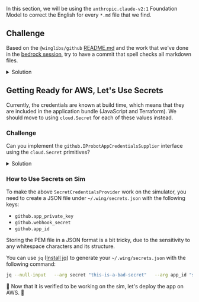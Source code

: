 In this section, we will be using the `anthropic.claude-v2:1` Foundation Model
to correct the English for every `*.md` file that we find.

## Challenge

Based on the `@winglibs/github` [README.md](https://www.npmjs.com/package/@winglibs/github) and the work that we've done in the [bedrock session](./04-bedrock.md), try to have a commit that spell checks all markdown files.


<details>
<summary>Solution</summary>
     
 
    bring cloud;
    bring util;
    bring github;
    bring bedrock;
    bring fs;

    let claude = new bedrock.Model("anthropic.claude-v2:1") as "claude";

    let correct = inflight (s: str):str => {
      log("invoking {claude.modelId}");
      let sysPrompt = "Correct the English including typos grammar and punctuation in the following markdown text, reply with corrected markdown text delimited the text with a <body> tag.";
      let res = claude.invoke({
        "prompt": "Human:{sysPrompt}\n{s}nAssistant:",
        "max_tokens_to_sample": 2048,
      });
      log("{res}"); 
      let r = res.get("completion").asStr().split("<body>").at(1).split("</body>").at(0);
      log(r);
      return r;
    };

    let handler = inflight (ctx) => {
      let repo = ctx.payload.repository;

      // find all changed mdfiles by comparing the commits of the PR
      let compare = ctx.octokit.repos.compareCommits(
        owner: repo.owner.login,
        repo: repo.name,
        base: ctx.payload.pull_request.base.sha,
        head: ctx.payload.pull_request.head.sha,
      );

      log("{Json.stringify(compare.data.commits)}");
      
      let mdFiles = MutMap<str>{};
      for commit in compare.data.commits {
        let commitContent = ctx.octokit.repos.getCommit(
          owner: repo.owner.login,
          repo: repo.name,
          ref: ctx.payload.pull_request.head.ref,
        );
        log("{Json.stringify(commitContent)}");
        if let files = commitContent.data.files {
          for file in files {
            log("{Json.stringify(file)}");
            if file.filename.endsWith(".md") && (file.status == "modified" || file.status == "added" || file.status == "changed") {
              mdFiles.set(file.filename, file.sha);
            }
          }
        }
      }

      // list over mdfiles and update them
      for filename in mdFiles.keys() {
        let contents = ctx.octokit.repos.getContent(
          owner: repo.owner.login,
          repo: repo.name,
          path: filename,
          ref: ctx.payload.pull_request.head.sha);
        
        let fileContents = util.base64Decode("{contents.data.content}");
          
          
        ctx.octokit.repos.createOrUpdateFileContents(
          owner: repo.owner.login,
          repo: repo.name,
          branch: ctx.payload.pull_request.head.ref,
          sha: contents.data.sha,
          path: filename,
          message: "chore: Correct the spelling, grammar & punctuation in '{filename}'",
          content: util.base64Encode(correct(fileContents))
        );
      }
    };


    class SimpleCredentialsSupplier impl github.IProbotAppCredentialsSupplier {
      
      pub inflight getId(): str {
      return "APP ID";
      }

      pub inflight getWebhookSecret(): str {
      return "this-is-a-bad-secret";
      }

      pub inflight getPrivateKey(): str {
      return fs.readFile("/Users/eyalkeren/Downloads/english-grammar-fixer.2024-01-02.private-key.pem");
      }
    }


    let credentialsProvider = new SimpleCredentialsSupplier();

    let markdown = new github.ProbotApp(
      credentialsSupplier: credentialsProvider,
      onPullRequestOpened: handler,
      onPullRequestReopened: handler
    );    

     
     
</details>

## Getting Ready for AWS, Let's Use Secrets

Currently, the credentials are known at build time, which means that they
are included in the application bundle (JavaScript and Terraform). We should
move to using `cloud.Secret` for each of these values instead.

### Challenge

Can you implement the `github.IProbotAppCredentialsSupplier` interface using the `cloud.Secret` primitives?

<details>
<summary>Solution</summary>


    class SecretCredentialsProvider impl github.IProbotAppCredentialsSupplier{
      privateKey: cloud.Secret;
      id: cloud.Secret;
      webhookSecret: cloud.Secret;
      new() {
        this.privateKey = new cloud.Secret(name: "gitub.app_private_key") as "gitub.app_private_key";
        this.id = new cloud.Secret(name: "github.app_id") as "github.app_id";
        this.webhookSecret = new cloud.Secret(name: "github.webhook_secret") as "github.webhook_secret";
      }
      pub inflight getId(): str {
        return this.id.value();
      }
      pub inflight getWebhookSecret(): str {
        return this.webhookSecret.value();
      }
      pub inflight getPrivateKey(): str {
        return this.privateKey.value();
      }
    }

    let credentialsProvider = new SecretCredentialsProvider();

</details>     


### How to Use Secrets on Sim

To make the above `SecretCredentialsProvider` work on the simulator, you
need to create a JSON file under `~/.wing/secrets.json` with the following keys:
- `github.app_private_key`
- `github.webhook_secret`
- `github.app_id`

Storing the PEM file in a JSON format is a bit tricky, due to the sensitivity to any whitespace characters and its structure.

You can use `jq` ([Install jq](https://jqlang.github.io/jq/)) to generate your `~/.wing/secrets.json` with the following command:

```sh
jq --null-input   --arg secret "this-is-a-bad-secret"   --arg app_id "some-app-id"   --arg private_key "$(cat '/path/to/private-key.pem')"   '{"github.webhook_secret": $secret, "github.app_id": $app_id, "github.app_private_key": $private_key}' > ~/.wing/secrets.json
```

🚀 Now that it is verified to be working on the sim, let's deploy the app on AWS. 🚀


